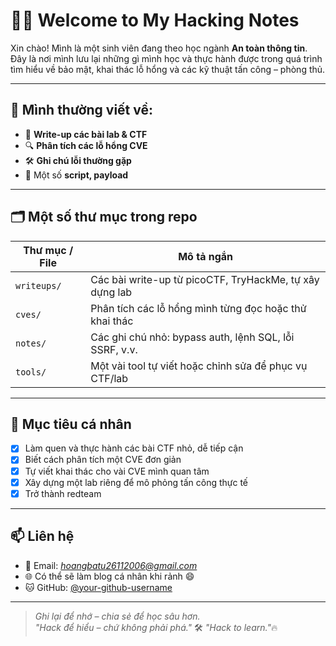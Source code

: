 # 🧑‍💻 Welcome to My Hacking Notes

Xin chào! Mình là một sinh viên đang theo học ngành **An toàn thông tin**. Đây là nơi mình lưu lại những gì mình học và thực hành được trong quá trình tìm hiểu về bảo mật, khai thác lỗ hổng và các kỹ thuật tấn công – phòng thủ.

---

## 📘 Mình thường viết về:

- 🧠 **Write-up các bài lab & CTF**
- 🔍 **Phân tích các lỗ hổng CVE**
- 🛠️ **Ghi chú lỗi thường gặp**
- 🧪 Một số **script, payload**

---

## 🗂️ Một số thư mục trong repo

| Thư mục / File       | Mô tả ngắn                                                 |
|----------------------|-------------------------------------------------------------|
| `writeups/`          | Các bài write-up từ picoCTF, TryHackMe, tự xây dựng lab    |
| `cves/`              | Phân tích các lỗ hổng mình từng đọc hoặc thử khai thác      |
| `notes/`             | Các ghi chú nhỏ: bypass auth, lệnh SQL, lỗi SSRF, v.v.       |
| `tools/`             | Một vài tool tự viết hoặc chỉnh sửa để phục vụ CTF/lab      |

---


## 🎯 Mục tiêu cá nhân

- [x] Làm quen và thực hành các bài CTF nhỏ, dễ tiếp cận
- [x] Biết cách phân tích một CVE đơn giản
- [x] Tự viết khai thác cho vài CVE mình quan tâm
- [x] Xây dựng một lab riêng để mô phỏng tấn công thực tế
- [x] Trở thành redteam

---

## 📫 Liên hệ

- 📧 Email: *hoangbatu26112006@gmail.com*
- 🌐 Có thể sẽ làm blog cá nhân khi rảnh 😄
- 🐱 GitHub: [@your-github-username](https://github.com/your-github-username)

---

> _Ghi lại để nhớ – chia sẻ để học sâu hơn._  
> _"Hack để hiểu – chứ không phải phá."_ 🛠️
> _"Hack to learn."_🔥
